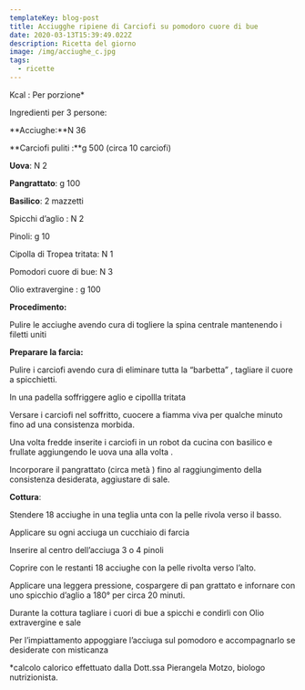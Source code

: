 ```yaml
---
templateKey: blog-post
title: Acciugghe ripiene di Carciofi su pomodoro cuore di bue
date: 2020-03-13T15:39:49.022Z
description: Ricetta del giorno
image: /img/acciughe_c.jpg
tags:
  - ricette
---
```

Kcal :     Per porzione*

Ingredienti per 3 persone:

**Acciughe:**N 36

**Carciofi puliti :**g 500 (circa 10 carciofi)

**Uova**: N 2

**Pangrattato**: g 100

**Basilico**: 2 mazzetti

Spicchi d’aglio : N 2

Pinoli: g 10

Cipolla di Tropea tritata: N 1

Pomodori cuore di bue: N 3

Olio extravergine : g 100

**Procedimento:**

Pulire le acciughe avendo cura di togliere la spina centrale mantenendo i filetti uniti

**Preparare la farcia:**

Pulire i carciofi avendo cura di eliminare tutta la “barbetta” , tagliare il cuore a spicchietti.

In una padella soffriggere aglio e cipollla tritata

Versare i carciofi nel soffritto, cuocere a fiamma viva per qualche minuto fino ad una consistenza morbida.

Una volta fredde inserite i carciofi in un robot da cucina con basilico e frullate aggiungendo le uova una alla volta .

Incorporare il pangrattato (circa metà ) fino al raggiungimento della consistenza desiderata, aggiustare di sale.

**Cottura**:

Stendere 18 acciughe in una teglia unta con la pelle rivola verso il basso.

Applicare su ogni acciuga un cucchiaio di farcia

Inserire al centro dell’acciuga 3 o 4 pinoli

Coprire con le restanti 18 acciughe con la pelle rivolta verso l’alto.

Applicare una leggera pressione, cospargere di pan grattato e infornare con uno spicchio d’aglio a 180° per circa 20 minuti.

Durante la cottura tagliare i cuori di bue a spicchi e condirli con Olio extravergine e sale

Per l’impiattamento appoggiare l’acciuga sul pomodoro e accompagnarlo se desiderate con misticanza



\*calcolo calorico effettuato dalla Dott.ssa Pierangela Motzo, biologo nutrizionista.